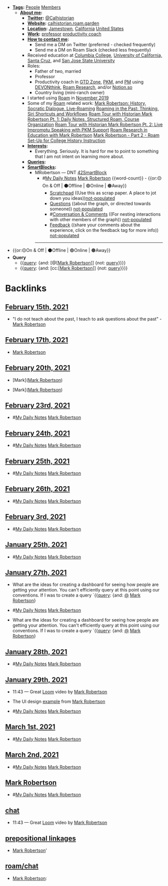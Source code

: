- **[Tags](<Tags.md>):** [People](<People.md>) [Members](<Members.md>)
    - **[About me](<About me.md>):** 
        - **[Twitter](<Twitter.md>):** [@Calhistorian](https://www.twitter.com/calhistorian) 
        - **[Website](<Website.md>):** [calhistorian.roam.garden](https://calhistorian.roam.garden)
        - **[Location](<Location.md>):** [Jamestown](<Jamestown.md>), [California](<California.md>) [United States](<United States.md>)
        - **[Work](<Work.md>):** [professor](<professor.md>) [productivity coach](<productivity coach.md>) 
        - **[How to contact me](<How to contact me.md>):**
            - Send me a DM on Twitter (preferred - checked frequently)
            - Send me a DM on Roam Slack (checked less frequently)
        - Received education at [Columbia College](<Columbia College.md>), [University of California, Santa Cruz](<University of California, Santa Cruz.md>), and [San Jose State University](<San Jose State University.md>)
        - Roles:
            - Father of two, married
            - Professor
            - Productivity coach in [GTD Zone](<GTD Zone.md>), [PKM](<PKM.md>), and [PM](<PM.md>) using [DEVONthink](<DEVONthink.md>), [Roam Research](<Roam Research.md>), and/or [Notion.so](<Notion.so.md>)
            - Country living (mini-ranch owner)
        - I started using [Roam](<Roam.md>) in [November 2019](<November 2019.md>)
        - Some of my [Roam](<Roam.md>) related work:
            [Mark Robertson: History, Socratic Dialogue, Live-Roaming](https://www.buzzsprout.com/1194506/4875515)
            [Roaming in the Past: Thinking, Siri Shortcuts and Workflows](https://www.roambrain.com/roaming-in-the-past/)
            [Roam Tour with Historian Mark Robertson Pt. 1: Daily Notes, Structured Roam, Course Organization](https://youtu.be/O3Chd8ECy2A)
            [Roam Tour with Historian Mark Robertson Pt. 2: Live Impromptu Speaking with PKM Support](https://youtu.be/cO_z04mfG90)
            [Roam Research in Education with Mark Robertson](https://youtu.be/bSbuOPgHL3E)
            [Mark Robertson - Part 2 - Roam Set-Up for College History Instruction](https://youtu.be/_QJ6Nt2r_xg)
        - **[Interests](<Interests.md>):**
            - Everything. Seriously. It is hard for me to point to something that I am not intent on learning more about. 
        - **[Queries](<Queries.md>):**
        - **[SmartBlocks](<SmartBlocks.md>):**
            - MRobertson — DNT [42SmartBlock](<42SmartBlock.md>)
                - #[My Daily Notes](<My Daily Notes.md>) [Mark Robertson](<Mark Robertson.md>) {{word-count}} - {{or:🟡On & Off | ⚫️Offline | 🟢Online | 🟠Away}}
                    - [Scratchpad](<Scratchpad.md>) ((Use this as scrap paper. A place to jot down you ideas))[not-populated](<not-populated.md>)
                    - [Questions](<Questions.md>) ((about the graph, or directed towards someone)) [not-populated](<not-populated.md>)
                    - #[Conversation & Comments](<Conversation & Comments.md>) ((For nesting interactions with other members of the graph)) [not-populated](<not-populated.md>)
                    - [Feedback](<Feedback.md>) ((share your comments about the experience, click on the feedback tag for more info)) [not-populated](<not-populated.md>)
                - ---
- {{or:🟡On & Off | ⚫️Offline | 🟢Online | 🟠Away}}
- **Query**
    - {{[query](<query.md>): {and: [@[[Mark Robertson](<@[[Mark Robertson.md>)]] {not: [query](<query.md>)}}}}
    - {{[query](<query.md>): {and: [cc:[[Mark Robertson](<cc:[[Mark Robertson.md>)]] {not: [query](<query.md>)}}}}

# Backlinks
## [February 15th, 2021](<February 15th, 2021.md>)
- "I do not teach about the past, I teach to ask questions about the past" - [Mark Robertson](<Mark Robertson.md>)

## [February 17th, 2021](<February 17th, 2021.md>)
- [Mark Robertson](<Mark Robertson.md>)

## [February 20th, 2021](<February 20th, 2021.md>)
- [Mark]([Mark Robertson](<Mark Robertson.md>))

- [Mark]([Mark Robertson](<Mark Robertson.md>))

## [February 23rd, 2021](<February 23rd, 2021.md>)
- #[My Daily Notes](<My Daily Notes.md>) [Mark Robertson](<Mark Robertson.md>)

## [February 24th, 2021](<February 24th, 2021.md>)
- #[My Daily Notes](<My Daily Notes.md>) [Mark Robertson](<Mark Robertson.md>)

## [February 25th, 2021](<February 25th, 2021.md>)
- #[My Daily Notes](<My Daily Notes.md>) [Mark Robertson](<Mark Robertson.md>)

## [February 26th, 2021](<February 26th, 2021.md>)
- #[My Daily Notes](<My Daily Notes.md>) [Mark Robertson](<Mark Robertson.md>)

## [February 3rd, 2021](<February 3rd, 2021.md>)
- #[My Daily Notes](<My Daily Notes.md>) [Mark Robertson](<Mark Robertson.md>)

## [January 25th, 2021](<January 25th, 2021.md>)
- #[My Daily Notes](<My Daily Notes.md>) [Mark Robertson](<Mark Robertson.md>)

## [January 27th, 2021](<January 27th, 2021.md>)
- What are the ideas for creating a dashboard for seeing how people are getting your attention. You can't efficiently query at this point using our conventions. If I was to create a query `{{[query](<query.md>): {and: [@](<@.md>) [Mark Robertson](<Mark Robertson.md>)}

- #[My Daily Notes](<My Daily Notes.md>) [Mark Robertson](<Mark Robertson.md>)

- What are the ideas for creating a dashboard for seeing how people are getting your attention. You can't efficiently query at this point using our conventions. If I was to create a query `{{[query](<query.md>): {and: [@](<@.md>) [Mark Robertson](<Mark Robertson.md>)}

## [January 28th, 2021](<January 28th, 2021.md>)
- #[My Daily Notes](<My Daily Notes.md>) [Mark Robertson](<Mark Robertson.md>)

## [January 29th, 2021](<January 29th, 2021.md>)
- 11:43 — Great [Loom](<Loom.md>) video by [Mark Robertson](<Mark Robertson.md>)

- The UI design [example](((lRBaD3yYL))) from [Mark Robertson](<Mark Robertson.md>)

- #[My Daily Notes](<My Daily Notes.md>) [Mark Robertson](<Mark Robertson.md>)

## [March 1st, 2021](<March 1st, 2021.md>)
- #[My Daily Notes](<My Daily Notes.md>) [Mark Robertson](<Mark Robertson.md>)

## [March 2nd, 2021](<March 2nd, 2021.md>)
- #[My Daily Notes](<My Daily Notes.md>) [Mark Robertson](<Mark Robertson.md>)

## [Mark Robertson](<Mark Robertson.md>)
- #[My Daily Notes](<My Daily Notes.md>) [Mark Robertson](<Mark Robertson.md>)

## [chat](<chat.md>)
- 11:43 — Great [Loom](<Loom.md>) video by [Mark Robertson](<Mark Robertson.md>)

## [prepositional linkages](<prepositional linkages.md>)
- [Mark Robertson](<Mark Robertson.md>)'

## [roam/chat](<roam/chat.md>)
- [Mark Robertson](<Mark Robertson.md>):

